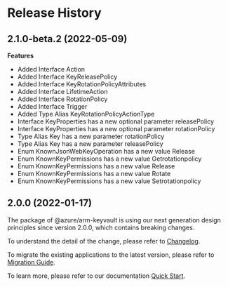 # Release History
    
## 2.1.0-beta.2 (2022-05-09)
    
**Features**

  - Added Interface Action
  - Added Interface KeyReleasePolicy
  - Added Interface KeyRotationPolicyAttributes
  - Added Interface LifetimeAction
  - Added Interface RotationPolicy
  - Added Interface Trigger
  - Added Type Alias KeyRotationPolicyActionType
  - Interface KeyProperties has a new optional parameter releasePolicy
  - Interface KeyProperties has a new optional parameter rotationPolicy
  - Type Alias Key has a new parameter rotationPolicy
  - Type Alias Key has a new parameter releasePolicy
  - Enum KnownJsonWebKeyOperation has a new value Release
  - Enum KnownKeyPermissions has a new value Getrotationpolicy
  - Enum KnownKeyPermissions has a new value Release
  - Enum KnownKeyPermissions has a new value Rotate
  - Enum KnownKeyPermissions has a new value Setrotationpolicy
    
    
## 2.0.0 (2022-01-17)

The package of @azure/arm-keyvault is using our next generation design principles since version 2.0.0, which contains breaking changes.

To understand the detail of the change, please refer to [Changelog](https://aka.ms/js-track2-changelog).

To migrate the existing applications to the latest version, please refer to [Migration Guide](https://aka.ms/js-track2-migration-guide).

To learn more, please refer to our documentation [Quick Start](https://aka.ms/js-track2-quickstart).
